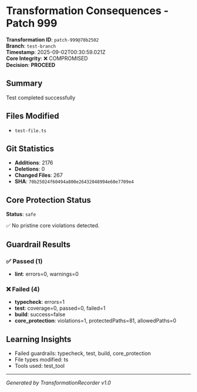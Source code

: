 # Transformation Consequences - Patch 999

**Transformation ID**: `patch-999@70b2502`  
**Branch**: `test-branch`  
**Timestamp**: 2025-09-02T00:30:59.021Z  
**Core Integrity**: ❌ COMPROMISED  
**Decision**: **PROCEED**

## Summary

Test completed successfully

## Files Modified

- `test-file.ts`

## Git Statistics

- **Additions**: 2176
- **Deletions**: 0
- **Changed Files**: 267
- **SHA**: `70b25024f60494a800e26432048994e60e7709e4`

## Core Protection Status

**Status**: `safe`

✅ No pristine core violations detected.

## Guardrail Results

### ✅ Passed (1)
- **lint**: errors=0, warnings=0

### ❌ Failed (4)
- **typecheck**: errors=1
- **test**: coverage=0, passed=0, failed=1
- **build**: success=false
- **core_protection**: violations=1, protectedPaths=81, allowedPaths=0



## Learning Insights

- Failed guardrails: typecheck, test, build, core_protection
- File types modified: ts
- Tools used: test_tool

---
*Generated by TransformationRecorder v1.0*
